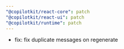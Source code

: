 ```yaml
---
"@copilotkit/react-core": patch
"@copilotkit/react-ui": patch
"@copilotkit/runtime": patch
---
```


- fix: fix duplicate messages on regenerate
